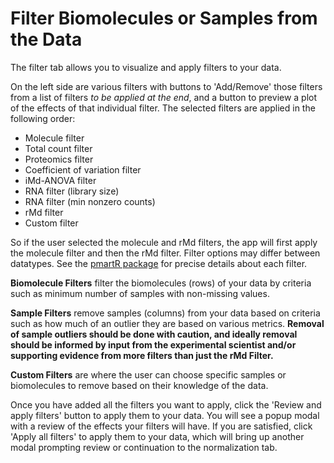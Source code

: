 # Filter Biomolecules or Samples from the Data

The filter tab allows you to visualize and apply filters to your data.

On the left side are various filters with buttons to 'Add/Remove' those filters from a list of filters *to be applied at the end*, and a button to preview a plot of the effects of that individual filter.  The selected filters are applied in the following order:

- Molecule filter
- Total count filter
- Proteomics filter
- Coefficient of variation filter
- iMd-ANOVA filter
- RNA filter (library size)
- RNA filter (min nonzero counts)
- rMd filter
- Custom filter

So if the user selected the molecule and rMd filters, the app will first apply the molecule filter and then the rMd filter.  Filter options may differ between datatypes.  See the [pmartR package](https://github.com/pmartR/pmartR) for precise details about each filter.

**Biomolecule Filters** filter the biomolecules (rows) of your data by criteria such as minimum number of samples with non-missing values.

**Sample Filters** remove samples (columns) from your data based on criteria such as how much of an outlier they are based on various metrics.  **Removal of sample outliers should be done with caution, and ideally removal should be informed by input from the experimental scientist and/or supporting evidence from more filters than just the rMd Filter.**

**Custom Filters** are where the user can choose specific samples or biomolecules to remove based on their knowledge of the data.

Once you have added all the filters you want to apply, click the 'Review and apply filters' button to apply them to your data.  You will see a popup modal with a review of the effects your filters will have.  If you are satisfied, click 'Apply all filters' to apply them to your data, which will bring up another modal prompting review or continuation to the normalization tab.

